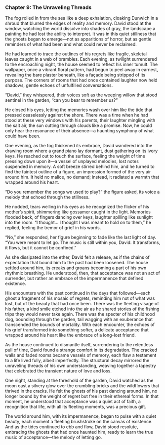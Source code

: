 ### Chapter 9: The Unraveling Threads

The fog rolled in from the sea like a deep exhalation, cloaking Dunwich in a shroud that blurred the edges of reality and memory. David stood at the window, watching the world dissolve into shades of gray, the landscape a painting he had lost the ability to interpret. It was in this quiet stillness that the ghosts began to emerge—not as apparitions of horror, but as gentle reminders of what had been and what could never be reclaimed.

He had learned to trace the outlines of his regrets like fragile, skeletal leaves caught in a web of brambles. Each evening, as twilight surrendered to the encroaching night, the house seemed to reflect his inner tumult. The wallpaper, once a vibrant floral pattern, had begun to peel away in earnest, revealing the bare plaster beneath, like a façade being stripped of its purpose. The corners of rooms that had once contained laughter now held shadows, gentle echoes of unfulfilled conversations. 

“David,” they whispered, their voices soft as the weeping willow that stood sentinel in the garden, “can you bear to remember us?” 

He closed his eyes, letting the memories wash over him like the tide that pressed ceaselessly against the shore. There was a time when he had stood at these very windows with his parents, their laughter mingling with the salt air, the sun cutting through clouds like a promise. Now, he could only hear the resonance of their absence—a haunting symphony of what could have been. 

One evening, as the fog thickened its embrace, David wandered into the drawing room where a grand piano lay dormant, dust gathering on its ivory keys. He reached out to touch the surface, feeling the weight of time pressing down upon it—a vessel of unplayed melodies, lost notes suspended in memory. A soft breeze stirred behind him, and he turned to find the faintest outline of a figure, an impression formed of the very air around him. It held no malice, no demand; instead, it radiated a warmth that wrapped around his heart.

“Do you remember the songs we used to play?” the figure asked, its voice a melody that echoed through the stillness. 

He nodded, tears welling in his eyes as he recognized the flicker of his mother’s spirit, shimmering like gossamer caught in the light. Memories flooded back, of fingers dancing over keys, laughter spilling like sunlight into the room. “I thought… I thought I was meant to hold on to them,” he replied, feeling the tremor of grief in his words.

“No,” she responded, her figure beginning to fade like the last light of day. “You were meant to let go. The music is still within you, David. It transforms, it flows, but it cannot be confined.”

As she dissipated into the ether, David felt a release, as if the chains of expectation that bound him to the past had been loosened. The house settled around him, its creaks and groans becoming a part of his own rhythmic breathing. He understood, then, that acceptance was not an act of surrender, but rather an embrace of the impermanence that defined existence.

His encounters with the past continued in the days that followed—each ghost a fragment of his mosaic of regrets, reminding him not of what was lost, but of the beauty that had once been. There was the fleeting visage of his father, a kind smile etched into the air as he shared stories of the fishing trips they would never take again. There was the specter of his childhood dog, bounding through the garden, tail wagging with an exuberance that transcended the bounds of mortality. With each encounter, the echoes of his grief transformed into something softer, a delicate acceptance that wrapped around his heart like the embrace of a long-lost friend.

As the house continued to dismantle itself, surrendering to the relentless pull of time, David found a strange comfort in its degradation. The cracked walls and faded rooms became vessels of memory, each flaw a testament to a life lived fully, albeit imperfectly. The structural decay mirrored the unraveling threads of his own understanding, weaving together a tapestry that celebrated the transient nature of love and loss.

One night, standing at the threshold of the garden, David watched as the moon cast a silvery glow over the crumbling bricks and the wildflowers that thrived in the cracks. He felt the ghosts of his past dancing around him, no longer bound by the weight of regret but free in their ethereal forms. In that moment, he understood that acceptance was a quiet act of faith, a recognition that life, with all its fleeting moments, was a precious gift.

The world around him, with its impermanence, began to pulse with a quiet beauty, each moment a fleeting brushstroke on the canvas of existence. And as the tides continued to ebb and flow, David stood resolute, embracing the ghosts that had once haunted him, ready to learn the true music of acceptance—the melody of letting go.